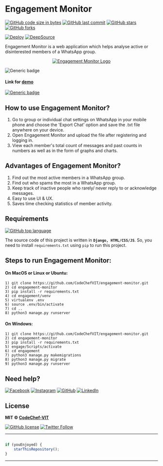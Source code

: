# Engagement Monitor

[![GitHub code size in bytes](https://img.shields.io/github/languages/code-size/CodeChefVIT/engagement-monitor?logo=github&style=social)](https://github.com/akshatvg/) [![GitHub last commit](https://img.shields.io/github/last-commit/CodeChefVIT/engagement-monitor?style=social&logo=git)](https://github.com/akshatvg/) [![GitHub stars](https://img.shields.io/github/stars/CodeChefVIT/engagement-monitor?style=social)](https://github.com/CodeChefVIT/engagement-monitor/stargazers) [![GitHub forks](https://img.shields.io/github/forks/CodeChefVIT/engagement-monitor?style=social&logo=git)](https://github.com/CodeChefVIT/engagement-monitor/network)

[![Deploy](https://www.herokucdn.com/deploy/button.svg)](https://heroku.com/deploy?template=https://ghttps://github.com/unknown-guy-1610/engagement-monitor/) [![DeepSource](https://static.deepsource.io/deepsource-badge-light.svg)](https://deepsource.io/gh/unknown-guy-1610/engagement-monitor/?ref=repository-badge)

Engagement Monitor is a web application which helps analyse active or disinterested members of a WhatsApp group.

<p align="center">
<a href="https://engagament-monitor.codechefvit.com">
<img src="https://github.com/CodeChefVIT/engagement-monitor/blob/master/static/img/Logo.png" alt="Engagement Monitor Logo"/>
</a>
</p>

![Generic badge](https://img.shields.io/badge/Engagement-Monitor-orange) 

#### Link for [demo](https://engagament-monitor.codechefvit.com) 
[![Generic badge](https://img.shields.io/badge/view-demo-orange)](https://engagament-monitor.codechefvit.com)

## How to use Engagement Monitor?
1) Go to group or individual chat settings on WhatsApp in your mobile phone and choose the 'Export Chat' option and save the .txt file anywhere on your device.
2) Open Engagement Monitor and upload the file after registering and logging in.
3) View each member's total count of messages and past counts in numbers as well as in the form of graphs and charts.

## Advantages of Engagement Monitor?
1) Find out the most active members in a WhatsApp group.
2) Find out who spams the most in a WhatsApp group.
3) Keep track of inactive people who rarely/ never reply to or acknowledge messages.
4) Easy to use UI & UX.
5) Saves time checking statistics of member activity.

## Requirements

[![GitHub top language](https://img.shields.io/github/languages/top/CodeChefVIT/engagement-monitor?logo=css&style=social)](https://github.com/akshatvg/)

The source code of this project is written in **`Django, HTML/CSS/JS`**. So, you need to install `requirements.txt` using `pip` to run this project.

## Steps to run Engagement Monitor:

#### On MacOS or Linux or Ubuntu:
```
1) git clone https://github.com/CodeChefVIT/engagement-monitor.git
2) cd engagement-monitor
3) pip install -r requirements.txt
4) cd engagement/venv
5) virtualenv .env
6) source .env/bin/activate
7) cd ..
8) python3 manage.py runserver
```

#### On Windows:
```
1) git clone https://github.com/CodeChefVIT/engagement-monitor.git
2) cd engagement-monitor
3) pip install -r requirements.txt
5) engage/Scripts/activate
6) cd engagement
7) python3 manage.py makemigrations
8) python3 manage.py migrate
9) python3 manage.py runserver
```

## Need help?

[![Facebook](https://img.shields.io/badge/Facebook-follow-blue.svg?logo=facebook&logoColor=white)](https://www.facebook.com/codechefvit) [![Instagram](https://img.shields.io/badge/Instagram-follow-purple.svg?logo=instagram&logoColor=white)](https://www.instagram.com/codechefvit/) [![GitHub](https://img.shields.io/badge/GitHub-contribute-black.svg?logo=github&logoColor=white)](https://github.com/CodeChefVIT) [![LinkedIn](https://img.shields.io/badge/LinkedIn-follow-blue.svg?logo=linkedin&logoColor=white)](https://www.linkedin.com/company/codechef-vit-chapter)


## License

**MIT &copy; [CodeChef-VIT](https://github.com/CodeChefVIT/engagement-monitor/blob/master/LICENSE)**

[![GitHub license](https://img.shields.io/github/license/CodeChefVIT/engagement-monitor?style=social&logo=github)](https://github.com/CodeChefVIT/engagement-monitor/blob/master/LICENSE) [![Twitter Follow](https://img.shields.io/twitter/follow/codechefvit?style=social)](https://twitter.com/codechefvit)

---------

```javascript

if (youEnjoyed) {
    starThisRepository();
}

```

-----------
